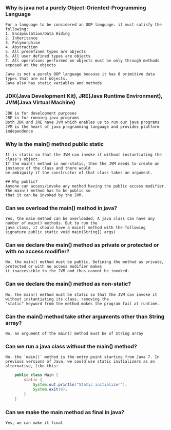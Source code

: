 ### Why is java not a purely Object-Oriented-Programming Language
    For a language to be considered an OOP language. it must satisfy the following:
    1. Encapsulation/Data Hiding
    2. Inheritance
    3. Polymorphism
    4. Abstraction
    5. All predefined types are objects
    6. All user defined types are objects
    7. All operations performed on objects must be only through methods exposed at the objects

    Java is not a purely OOP language because it has 8 primitive data types that are not objects. 
    Java also has static variables and methods

### JDK(Java Development Kit), JRE(Java Runtime Environment), JVM(Java Virtual Machine)
    JDK is for development purposes
    JRE is for running java programs
    Both JDK and JRE have JVM which enables us to run our java programs
    JVM is the heart of java programming language and provides platform independence

### Why is the main() method public static
    It is static so that the JVM can invoke it without instantiating the class's object.
    If the main() method is non-static, then the JVM needs to create an instance of the class and there would 
    be ambiguity if the constructor of that class takes an argument.

    ## Why public? 
    Anyone can access/invoke any method having the public access modifier. The main() method has to be public so
    that it can be invoked by the JVM. 

### Can we overload the main() method in java?
    Yes, the main method can be overloaded. A java class can have any number of main() methods. But to run the
    java class, it should have a main() method with the following signature public static void main(String[] args)

### Can we declare the main() method as private or protected or with no access modifier?
    No, the main() method must be public, Defining the method as private, protected or with no access modifier makes
    it inaccessible to the JVM and thus cannot be invoked.

### Can we declare the main() method as non-static?
    No, the main() method must be static so that the JVM can invoke it without instantiating its class. removing the
    "static" keyword from the method makes the program fail at runtime.

### Can the main() method take other arguments other than String array?
    No, an argument of the main() method must be of String array

### Can we run a java class without the main() method?
    No, the `main()` method is the entry point starting from Java 7. In previous versions of Java, we could use static initializers as an alternative, like this:
    
```java
    public class Main {
        static {
            System.out.println("Static initializer");
            System.exit(0);
        }
    }
```

### Can we make the main method as final in java?
    Yes, we can make it final

    